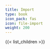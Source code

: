 ```yaml
---
title: Import
type: book
icon_pack: fas
icon: file-import
weight: 200
---
```


{{< list_children >}}
